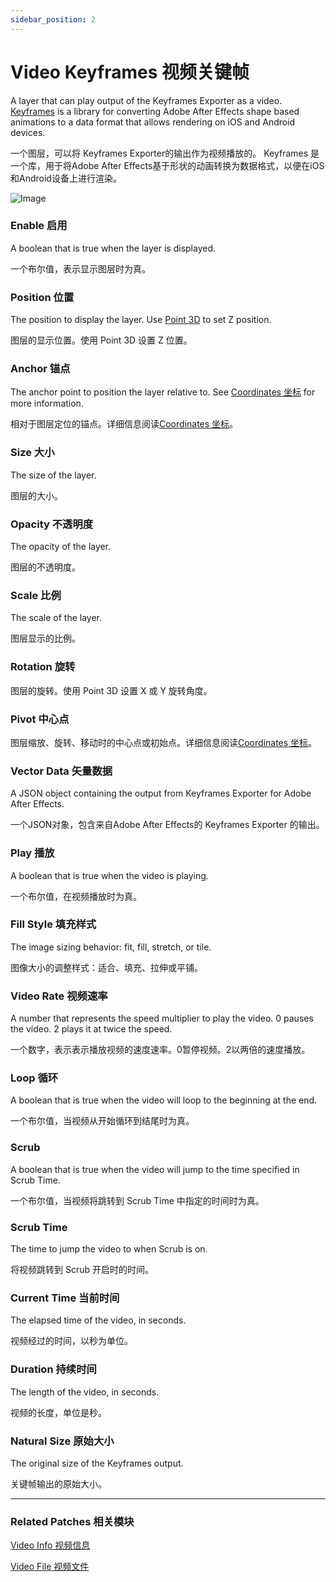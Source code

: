 ```yaml
---
sidebar_position: 2
---
```


# Video Keyframes 视频关键帧

A layer that can play output of the Keyframes Exporter as a video. [Keyframes](https://facebookincubator.github.io/Keyframes/) is a library for converting Adobe After Effects shape based animations to a data format that allows rendering on iOS and Android devices.

一个图层，可以将 Keyframes Exporter的输出作为视频播放的。 Keyframes 是一个库，用于将Adobe After Effects基于形状的动画转换为数据格式，以便在iOS和Android设备上进行渲染。

![Image](https://s3.us-west-2.amazonaws.com/secure.notion-static.com/5eac7bb8-e581-48a9-b546-2e6357e4d3c9/Untitled.png?X-Amz-Algorithm=AWS4-HMAC-SHA256&X-Amz-Content-Sha256=UNSIGNED-PAYLOAD&X-Amz-Credential=AKIAT73L2G45EIPT3X45%2F20220602%2Fus-west-2%2Fs3%2Faws4_request&X-Amz-Date=20220602T185851Z&X-Amz-Expires=86400&X-Amz-Signature=16c61231d7a91e09330621b852f7e49515489a90dae31ff8519df9b11c634464&X-Amz-SignedHeaders=host&response-content-disposition=filename%20%3D%22Untitled.png%22&x-id=GetObject)

### Enable 启用

A boolean that is true when the layer is displayed.

一个布尔值，表示显示图层时为真。

### Position 位置

The position to display the layer. Use [Point 3D](./../Utility/Point%203D.md) to set Z position.

图层的显示位置。使用 Point 3D 设置 Z 位置。

### Anchor 锚点

The anchor point to position the layer relative to. See [Coordinates 坐标](./../Concepts/Coordinates.md) for more information.

相对于图层定位的锚点。详细信息阅读[Coordinates 坐标](./../Concepts/Coordinates.md)。

### Size 大小

The size of the layer.

图层的大小。

### Opacity 不透明度

The opacity of the layer.

图层的不透明度。

### Scale 比例

The scale of the layer.

图层显示的比例。

### Rotation 旋转

图层的旋转。使用 Point 3D 设置 X 或 Y 旋转角度。

### Pivot 中心点

图层缩放、旋转、移动时的中心点或初始点。详细信息阅读[Coordinates 坐标](./../Concepts/Coordinates.md)。

### Vector Data 矢量数据

A JSON object containing the output from Keyframes Exporter for Adobe After Effects.

一个JSON对象，包含来自Adobe After Effects的 Keyframes Exporter 的输出。

### Play 播放

A boolean that is true when the video is playing.

一个布尔值，在视频播放时为真。

### Fill Style 填充样式

The image sizing behavior: fit, fill, stretch, or tile.

图像大小的调整样式：适合、填充、拉伸或平铺。

### Video Rate 视频速率

A number that represents the speed multiplier to play the video. 0 pauses the video. 2 plays it at twice the speed.

一个数字，表示表示播放视频的速度速率。0暂停视频。2以两倍的速度播放。

### Loop 循环

A boolean that is true when the video will loop to the beginning at the end.

一个布尔值，当视频从开始循环到结尾时为真。

### Scrub

A boolean that is true when the video will jump to the time specified in Scrub Time.

一个布尔值，当视频将跳转到 Scrub Time 中指定的时间时为真。

### Scrub Time

The time to jump the video to when Scrub is on.

将视频跳转到 Scrub 开启时的时间。

### Current Time 当前时间

The elapsed time of the video, in seconds.

视频经过的时间，以秒为单位。

### Duration 持续时间

The length of the video, in seconds.

视频的长度，单位是秒。

### Natural Size 原始大小

The original size of the Keyframes output.

关键帧输出的原始大小。

------

### Related Patches 相关模块

[Video Info 视频信息](./../Utility/Video%20Info.md)

[Video File 视频文件](./Video%20File.md)
